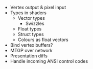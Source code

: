 ﻿- Vertex output & pixel input
- Types in shaders
	- Vector types
		- Swizzles
	- Float types
	- Struct types
	- Colours as float vectors
- Bind vertex buffers?
- MTGP over network
- Presentation diffs
- Handle incoming ANSI control codes